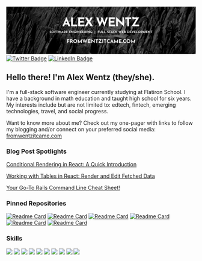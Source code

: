 [![Alex's Banner](./assets/banner.png)](https://www.fromwentzitcame.com)
[![Twitter Badge](https://img.shields.io/badge/Twitter-Profile-informational?style=plastic&logo=twitter&logoColor=white&color=1CA2F1)](https://twitter.com/alex_wentz)
[![LinkedIn Badge](https://img.shields.io/badge/LinkedIn-Profile-informational?style=plastic&logo=linkedin&logoColor=white&color=0D76A8)](https://www.linkedin.com/in/alexwentz/)

## Hello there! I'm Alex Wentz (they/she).

I'm a full-stack software engineer currently studying at Flatiron School. I have a background in math education and taught high school for six years. My interests include but are not limited to: edtech, fintech, emerging technologies, travel, and social progress.

Want to know more about me? Check out my one-pager with links to follow my blogging and/or connect on your preferred social media: [fromwentzitcame.com](https://www.fromwentzitcame.com)

### Blog Post Spotlights

[Conditional Rendering in React: A Quick Introduction](https://dev.to/fromwentzitcame/conditional-rendering-in-react-a-quick-introduction-38i3)

[Working with Tables in React: Render and Edit Fetched Data](https://dev.to/fromwentzitcame/working-with-tables-in-react-how-to-render-and-edit-fetched-data-5fl5)

[Your Go-To Rails Command Line Cheat Sheet!](https://dev.to/fromwentzitcame/your-go-to-rails-command-line-cheat-sheet-1ok7)

### Pinned Repositories

[![Readme Card](https://github-readme-stats.vercel.app/api/pin/?username=fromwentzitcame&repo=phase5-final-project-buy-nothing&theme=dark)](https://github.com/fromwentzitcame/phase5-final-project-buy-nothing)
[![Readme Card](https://github-readme-stats.vercel.app/api/pin/?username=fromwentzitcame&repo=mountalgo&theme=dark)](https://github.com/fromwentzitcame/mountalgo)
[![Readme Card](https://github-readme-stats.vercel.app/api/pin/?username=fromwentzitcame&repo=phase-2-partner-project&theme=dark)](https://github.com/fromwentzitcame/phase-2-partner-project)
[![Readme Card](https://github-readme-stats.vercel.app/api/pin/?username=fromwentzitcame&repo=phase-3-group-project-devenir&theme=dark)](https://github.com/fromwentzitcame/phase-3-group-project-devenir)
[![Readme Card](https://github-readme-stats.vercel.app/api/pin/?username=fromwentzitcame&repo=phase-3-sinatra-react-project&theme=dark)](https://github.com/fromwentzitcame/phase-3-sinatra-react-project)
[![Readme Card](https://github-readme-stats.vercel.app/api/pin/?username=fromwentzitcame&repo=fromwentzitcame&theme=dark)](https://github.com/fromwentzitcame/fromwentzitcame)
<!-- ### GitHub Stats

<a href="https://github.com/fromwentzitcame">
  <img align="center" style="margin:0.5rem" src="https://github-readme-stats.vercel.app/api/top-langs/?username=fromwentzitcame&theme=dark" />
</a>

<a href="https://github.com/fromwentzitcame">
  <img align="center" style="margin:0.5rem" src="https://github-readme-stats.vercel.app/api?username=fromwentzitcame&show_icons=true&line_height=27&count_private=true&theme=dark" alt="Alex's GitHub Stats" />
</a>. -->


### Skills

![](https://img.shields.io/badge/Code-JavaScript-informational?style=flat&logo=JavaScript&logoColor=white&color=blue)
![](https://img.shields.io/badge/Code-React-informational?style=flat&logo=react&logoColor=white&color=blue)
![](https://img.shields.io/badge/Code-Ruby-informational?style=flat&logo=Ruby&logoColor=white&color=blue)
![](https://img.shields.io/badge/Code-Rails-informational?style=flat&logo=RubyonRails&logoColor=white&color=blue)
![](https://img.shields.io/badge/Code-HTML-informational?style=flat&logo=html5&logoColor=white&color=blue)
![](https://img.shields.io/badge/Style-CSS-informational?style=flat&logo=css3&logoColor=white&color=blue)
![](https://img.shields.io/badge/Tools-VSCode-informational?style=flat&logo=VisualStudio&logoColor=white&color=blue)
![](https://img.shields.io/badge/Tools-NPM-informational?style=flat&logo=npm&logoColor=white&color=blue)
![](https://img.shields.io/badge/Tools-GitHub-informational?style=flat&logo=GitHub&logoColor=white&color=blue)
![](https://img.shields.io/badge/Tools-Postman-informational?style=flat&logo=Postman&logoColor=white&color=blue)


